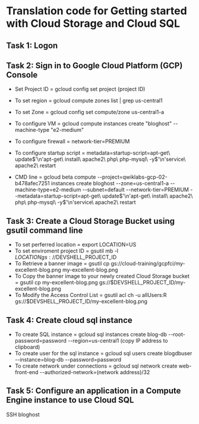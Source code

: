 # Translation code for Getting started with Cloud Storage and Cloud SQL

## Task 1: Logon

## Task 2: Sign in to Google Cloud Platform (GCP) Console
- Set Project ID
= gcloud config set project (project ID)
- To set region
= gcloud compute zones list | grep us-central1
- To set Zone
= gcloud config set compute/zone us-central1-a
- To configure VM
= gcloud compute instances create "bloghost" --machine-type "e2-medium" 
- To configure firewall
= network-tier=PREMIUM
- To configure startup script
= metadata=startup-script=apt-get\ update$'\n'apt-get\ install\ apache2\ php\ php-mysql\ -y$'\n'service\ apache2\ restart

- CMD line
= gcloud beta compute --project=qwiklabs-gcp-02-b478afec7251 instances create bloghost --zone=us-central1-a --machine-type=e2-medium --subnet=default --network-tier=PREMIUM --metadata=startup-script=apt-get\ update$'\n'apt-get\ install\ apache2\ php\ php-mysql\ -y$'\n'service\ apache2\ restart

## Task 3: Create a Cloud Storage Bucket using gsutil command line
- To set perferred location
= export LOCATION=US
- To set enviroment project ID
= gsutil mb -l $LOCATION gs://$DEVSHELL_PROJECT_ID
- To Retrieve a banner image
= gsutil cp gs://cloud-training/gcpfci/my-excellent-blog.png my-excellent-blog.png
- To Copy the banner image to your newly created Cloud Storage bucket
= gsutil cp my-excellent-blog.png gs://$DEVSHELL_PROJECT_ID/my-excellent-blog.png
- To Modify the Access Control List
= gsutil acl ch -u allUsers:R gs://$DEVSHELL_PROJECT_ID/my-excellent-blog.png

## Task 4: Create cloud sql instance
- To create SQL instance
= gcloud sql instances create blog-db --root-password=password --region=us-central1
(copy IP address to clipboard)
- To create user for the sql instance
= gcloud sql users create blogdbuser --instance=blog-db --password=password
- To create network under connections
= gcloud sql network create web-front-end --authorized-network=(network address)/32

## Task 5: Configure an application in a Compute Engine instance to use Cloud SQL
SSH bloghost


